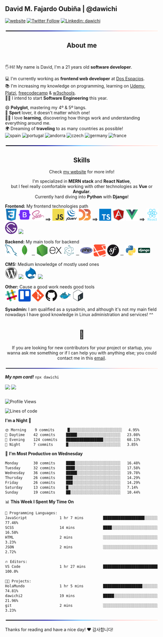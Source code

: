 <!--
### ┌────────────────────────────────────────────────────────────
### │	                         INTRO
### └────────────────────────────────────────────────────────────
-->
## David M. Fajardo Oubiña | @dawichi
[![website](https://img.shields.io/badge/Website-46a2f1.svg?&logo=Google-Chrome&logoColor=white&color=blueviolet&link=https://dawichi.dev)](https://dawichi.dev)
[![Twitter Follow](https://img.shields.io/twitter/follow/dawichi_?label=Follow)](https://twitter.com/dawichi_)
[![Linkedin: dawichi](https://img.shields.io/badge/-dawichi-blue?logo=Linkedin&logoColor=white&link=https://www.linkedin.com/in/dawichi/)](https://www.linkedin.com/in/dawichi/)

![----------------------------------------------------](https://github.com/Dawichi/Dawichi/blob/master/.github/hr-colored.png)



<!--
### ┌────────────────────────────────────────────────────────────
### │	                         ABOUT ME
### └────────────────────────────────────────────────────────────
-->
<h2 align='center'>About me</h2>
<br />

🖐Hi! My name is David, I'm a 21 years old **software developer**.
 
💻 I'm currently working as **frontend web developer** at [Dos Espacios][1].  
📚 I'm increasing my knowledge on programming, learning on [Udemy][2], [Platzi][3], [freecodecamp][4] & [w3schools][5].  
👨‍💻 I intend to start **Software Engineering** this year.

😄 <span title="Spanish, Galician, English">**Polyglot**</span>, mastering my <span title="German">4º</span> & <span title="Korean">5º</span> langs.  
🏀 **Sport** lover, it doesn't matter which one!  
👨‍🔬 I love **learning**, discovering how things work and understanding everything around me.  
🌍 Dreaming of **traveling** to as many countries as possible!  
<img alt="spain" src="https://emojipedia-us.s3.dualstack.us-west-1.amazonaws.com/thumbs/120/apple/237/flag-for-spain_1f1ea-1f1f8.png" width="30" />
<img alt="portugal" src="https://emojipedia-us.s3.dualstack.us-west-1.amazonaws.com/thumbs/120/apple/237/flag-for-portugal_1f1f5-1f1f9.png" width="30" />
<img alt="andorra" src="https://emojipedia-us.s3.dualstack.us-west-1.amazonaws.com/thumbs/120/apple/237/flag-for-andorra_1f1e6-1f1e9.png" width="30" />
<img alt="czech" src="https://emojipedia-us.s3.dualstack.us-west-1.amazonaws.com/thumbs/120/apple/237/flag-for-czech-republic_1f1e8-1f1ff.png" width="30" />
<img alt="germany" src="https://emojipedia-us.s3.dualstack.us-west-1.amazonaws.com/thumbs/120/apple/237/flag-for-germany_1f1e9-1f1ea.png" width="30" />
<img alt="france" src="https://emojipedia-us.s3.dualstack.us-west-1.amazonaws.com/thumbs/120/apple/237/flag-for-france_1f1eb-1f1f7.png" width="30" />

![----------------------------------------------------](https://github.com/Dawichi/Dawichi/blob/master/.github/hr-colored.png)



<!--
### ┌────────────────────────────────────────────────────────────
### │	                         SKILLSET
### └────────────────────────────────────────────────────────────
-->
<h2 align='center'>Skills</h2>
<p align='center'>
    Check  <a href='https://dawichi.dev'>my website</a> for more info!
</p>
<p align='center'>
    I'm specialized in <b>MERN stack</b> and <b>React Native</b>, <br/>
    but I feel really comfortable working with other technologies as <b>Vue</b> or<b> Angular</b>.<br/>
    Currently hard diving into <b>Python</b> with <b>Django</b>!
</p>

**Frontend:** My frontend technologies path  
<img width="40" src="https://raw.githubusercontent.com/devicons/devicon/master/icons/css3/css3-original.svg"  />
<img width="40" src="https://raw.githubusercontent.com/devicons/devicon/master/icons/bootstrap/bootstrap-plain.svg"  />
<img width="40" src="https://raw.githubusercontent.com/devicons/devicon/master/icons/sass/sass-original.svg" />
**&xrArr;**
<img width="40" src="https://raw.githubusercontent.com/devicons/devicon/master/icons/javascript/javascript-original.svg"/>
<img width="40" src="https://raw.githubusercontent.com/devicons/devicon/master/icons/jquery/jquery-original-wordmark.svg" />
<img width="40" src="https://raw.githubusercontent.com/devicons/devicon/master/icons/d3js/d3js-original.svg"/>
**&xrArr;**
<img width="40" src="https://raw.githubusercontent.com/devicons/devicon/master/icons/typescript/typescript-original.svg"  />
<img width="40" src="https://raw.githubusercontent.com/devicons/devicon/master/icons/angularjs/angularjs-original.svg" />
<img width="40" src="https://raw.githubusercontent.com/devicons/devicon/master/icons/vuejs/vuejs-original.svg" />
**&xrArr;**
<img width="40" src="https://raw.githubusercontent.com/devicons/devicon/master/icons/react/react-original-wordmark.svg" />
<img width="40" src="https://raw.githubusercontent.com/devicons/devicon/master/icons/gatsby/gatsby-original.svg" />
<img width="40" src="https://img.icons8.com/color/2x/graphql.png" />

**Backend:** My main tools for backend  
<img width="40" src="https://raw.githubusercontent.com/devicons/devicon/master/icons/mysql/mysql-original.svg" />
<img width="40" src="https://raw.githubusercontent.com/devicons/devicon/master/icons/mongodb/mongodb-original.svg" />
**&boxh;**
<img width="40" src="https://raw.githubusercontent.com/devicons/devicon/master/icons/nodejs/nodejs-original.svg" />
<img width="40" src="https://raw.githubusercontent.com/devicons/devicon/master/icons/express/express-original.svg"  />
<img width="40" src="https://raw.githubusercontent.com/devicons/devicon/master/icons/electron/electron-original.svg"  />
**&boxh;**
<img width="40" src="https://raw.githubusercontent.com/devicons/devicon/master/icons/php/php-original.svg" />
<img width="40" src="https://raw.githubusercontent.com/devicons/devicon/master/icons/laravel/laravel-plain.svg" />
<img width="40" src="https://raw.githubusercontent.com/devicons/devicon/master/icons/symfony/symfony-original.svg" />
**&boxh;**
<img width="40" src="https://raw.githubusercontent.com/devicons/devicon/master/icons/python/python-original.svg" />
<img width="40" src="https://raw.githubusercontent.com/devicons/devicon/master/icons/django/django-original.svg" />

**CMS:** Medium knowledge of mostly used ones  
<img width="40" src="https://raw.githubusercontent.com/devicons/devicon/master/icons/wordpress/wordpress-plain.svg" />
<img width="40" src="https://avatars.githubusercontent.com/u/19872173?s=200&v=4" />
<img width="40" src="https://raw.githubusercontent.com/devicons/devicon/master/icons/drupal/drupal-original.svg" />
<img width="40" src="https://www.flaticon.es/svg/static/icons/svg/825/825533.svg" />

**Other:** Cause a good work needs good tools    
<img width="40" src="https://raw.githubusercontent.com/devicons/devicon/master/icons/slack/slack-original.svg" />
<img width="40" src="https://raw.githubusercontent.com/devicons/devicon/master/icons/trello/trello-plain.svg" />
<img width="40" src="https://raw.githubusercontent.com/devicons/devicon/master/icons/git/git-original.svg" />
<img width="40" src="https://raw.githubusercontent.com/devicons/devicon/master/icons/github/github-original.svg" />
<img width="40" src="https://raw.githubusercontent.com/devicons/devicon/master/icons/docker/docker-original.svg" />
<img width="40" src="https://raw.githubusercontent.com/devicons/devicon/master/icons/bash/bash-original.svg" />

**Sysadmin:**
I am qualified as a sysadmin, and although it's not my main field nowadays I have good knowledge in Linux administration and services! ^^



<!--
### ┌────────────────────────────────────────────────────────────
### │	                         CONTACT
### └────────────────────────────────────────────────────────────
-->
<h1 align='center'>📧</h1>
<p align='center'>
    If you are looking for new contributors for your project or startup, you wanna ask me something
    or if I can help you with anything else; you could contact me in this <a href='mailto:davidmf99@gmail.com'>email</a>.
</p>

![----------------------------------------------------](https://github.com/Dawichi/Dawichi/blob/master/.github/hr-colored.png)



<!--
### ┌────────────────────────────────────────────────────────────
### │	                         EXTRA INFO
### └────────────────────────────────────────────────────────────
-->
***My npm card!*** `npx dawichi`
<br/>

<!-- Github Readme Stats - Projects, most used languages and user info -->
<div>
 <img height="165px" align="center" src="https://github-readme-stats.dawichi.vercel.app/api/top-langs/?username=dawichi&layout=compact&theme=tokyonight" />
 <img height="165px" align="center" src="https://github-readme-stats.dawichi.vercel.app/api?username=dawichi&show_icons=true&include_all_commits=true&theme=tokyonight" />
</div><br/>

<!-- Wakatime Stats -->
<!--START_SECTION:waka-->
![Profile Views](http://img.shields.io/badge/Profile%20Views-26-blue)

![Lines of code](https://img.shields.io/badge/From%20Hello%20World%20I%27ve%20Written-231156%20lines%20of%20code-blue)

**I'm a Night 🦉** 

```text
🌞 Morning    9 commits      █░░░░░░░░░░░░░░░░░░░░░░░░   4.95% 
🌆 Daytime    42 commits     █████░░░░░░░░░░░░░░░░░░░░   23.08% 
🌃 Evening    124 commits    █████████████████░░░░░░░░   68.13% 
🌙 Night      7 commits      █░░░░░░░░░░░░░░░░░░░░░░░░   3.85%

```
📅 **I'm Most Productive on Wednesday** 

```text
Monday       30 commits     ████░░░░░░░░░░░░░░░░░░░░░   16.48% 
Tuesday      32 commits     ████░░░░░░░░░░░░░░░░░░░░░   17.58% 
Wednesday    36 commits     █████░░░░░░░░░░░░░░░░░░░░   19.78% 
Thursday     26 commits     ███░░░░░░░░░░░░░░░░░░░░░░   14.29% 
Friday       26 commits     ███░░░░░░░░░░░░░░░░░░░░░░   14.29% 
Saturday     13 commits     █░░░░░░░░░░░░░░░░░░░░░░░░   7.14% 
Sunday       19 commits     ██░░░░░░░░░░░░░░░░░░░░░░░   10.44%

```


📊 **This Week I Spent My Time On** 

```text
💬 Programming Languages: 
JavaScript               1 hr 7 mins         ███████████████████░░░░░░   77.46% 
SCSS                     14 mins             ████░░░░░░░░░░░░░░░░░░░░░   16.58% 
HTML                     2 mins              ░░░░░░░░░░░░░░░░░░░░░░░░░   3.23% 
JSON                     2 mins              ░░░░░░░░░░░░░░░░░░░░░░░░░   2.72%

🔥 Editors: 
VS Code                  1 hr 27 mins        █████████████████████████   100.0%

🐱‍💻 Projects: 
HolaMundo                1 hr 5 mins         ██████████████████░░░░░░░   74.81% 
dawichi2                 19 mins             █████░░░░░░░░░░░░░░░░░░░░   21.96% 
git                      2 mins              ░░░░░░░░░░░░░░░░░░░░░░░░░   3.23%

```


<!--END_SECTION:waka-->

![----------------------------------------------------](https://github.com/Dawichi/Dawichi/blob/master/.github/hr-colored.png)

Thanks for reading and have a nice day!
♥ 감사합니다!






<!-- Links -->
[1]: https://www.dosespacios.com/ "dosespacios.com"
[2]: https://www.udemy.com/ "udemy.com"
[3]: https://platzi.com/ "platzi.com"
[4]: https://www.freecodecamp.org/ "freecodecamp.org"
[5]: https://www.w3schools.com/ "w3schools.com"


<!--
Icons from:
https://devicon.dev/
https://github.com/devicons/devicon/

Stats from:
https://github.com/anuraghazra/github-readme-stats

Wakatime stats from:
https://github.com/anmol098/waka-readme-stats
-->



<!--
**Dawichi/Dawichi** is a ✨ _special_ ✨ repository because its `README.md` (this file) appears on your GitHub profile.

Here are some ideas to get you started:
- 🔭 I’m currently working on ...
- 🌱 I’m currently learning ...
- 👯 I’m looking to collaborate on ...
- 🤔 I’m looking for help with ...
- 💬 Ask me about ...
- 📫 How to reach me: ...
- 😄 Pronouns: ...
- ⚡ Fun fact: ...
-->
